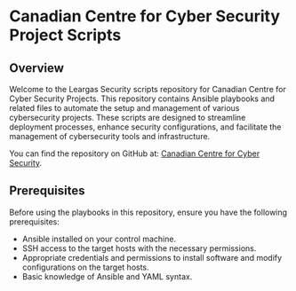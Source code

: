 # Canadian Centre for Cyber Security Project Scripts

## Overview

Welcome to the Leargas Security scripts repository for Canadian Centre for Cyber Security Projects. This repository contains Ansible playbooks and related files to automate the setup and management of various cybersecurity projects. These scripts are designed to streamline deployment processes, enhance security configurations, and facilitate the management of cybersecurity tools and infrastructure.

You can find the repository on GitHub at: [Canadian Centre for Cyber Security](https://github.com/CybercentreCanada/).

## Prerequisites

Before using the playbooks in this repository, ensure you have the following prerequisites:

- Ansible installed on your control machine.
- SSH access to the target hosts with the necessary permissions.
- Appropriate credentials and permissions to install software and modify configurations on the target hosts.
- Basic knowledge of Ansible and YAML syntax.
